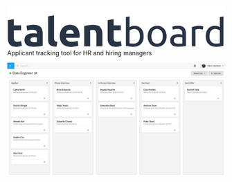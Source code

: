 ![alt text](https://github.com/TalentBoard/Talentboard/blob/master/talentboard-app/src/assets/images/logo-black-variant.svg)
Applicant tracking tool for HR and hiring managers

![alt text](https://github.com/TalentBoard/Talentboard/blob/master/talentboard-app/src/assets/images/talentboard.png)

